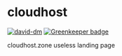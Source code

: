 # cloudhost

[![david-dm](https://david-dm.org/tehKapa/cloudhost.svg)](https://david-dm.org/tehKapa/cloudhost)
[![Greenkeeper badge](https://badges.greenkeeper.io/tehKapa/cloudhost.svg)](https://greenkeeper.io/)

cloudhost.zone useless landing page
